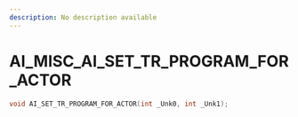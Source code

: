 ```yaml
---
description: No description available 
---
```


# AI_MISC\_AI_SET_TR_PROGRAM_FOR_ACTOR

```cpp
void AI_SET_TR_PROGRAM_FOR_ACTOR(int _Unk0, int _Unk1);
```